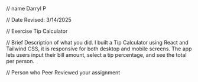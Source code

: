 //  name 
    Darryl P
    
 // Date Revised: 
    3/14/2025

// Exercise
    Tip Calculator

 // Brief Description of what you did.
  I built a Tip Calculator using React and Tailwind CSS, it is responsive for both desktop and mobile screens. The app lets users input their bill amount, select a tip percentage, and see the total per person.

// Person who Peer Reviewed your assignment